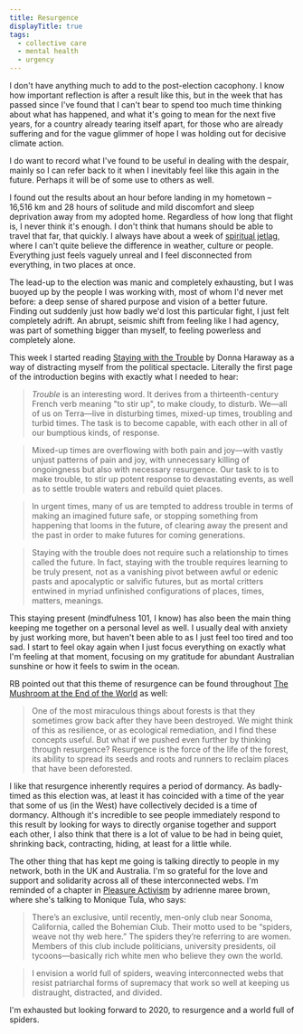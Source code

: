 ```yaml
---
title: Resurgence
displayTitle: true
tags:
  - collective care
  - mental health
  - urgency
---
```


I don't have anything much to add to the post-election cacophony. I know how important reflection is after a result like this, but in the week that has passed since I've found that I can't bear to spend too much time thinking about what has happened, and what it's going to mean for the next five years, for a country already tearing itself apart, for those who are already suffering and for the vague glimmer of hope I was holding out for decisive climate action.

I do want to record what I've found to be useful in dealing with the despair, mainly so I can refer back to it when I inevitably feel like this again in the future. Perhaps it will be of some use to others as well.

<!-- more -->

I found out the results about an hour before landing in my hometown – 16,516 km and 28 hours of solitude and mild discomfort and sleep deprivation away from my adopted home. Regardless of how long that flight is, I never think it's enough. I don't think that humans should be able to travel that far, that quickly. I always have about a week of [spiritual jetlag](https://www.are.na/meg-miller/literary-theories-of-jet-lag), where I can't quite believe the difference in weather, culture or people. Everything just feels vaguely unreal and I feel disconnected from everything, in two places at once.

The lead-up to the election was manic and completely exhausting, but I was buoyed up by the people I was working with, most of whom I'd never met before: a deep sense of shared purpose and vision of a better future. Finding out suddenly just how badly we'd lost this particular fight, I just felt completely adrift. An abrupt, seismic shift from feeling like I had agency, was part of something bigger than myself, to feeling powerless and completely alone.

This week I started reading [Staying with the Trouble](https://www.dukeupress.edu/staying-with-the-trouble) by Donna Haraway as a way of distracting myself from the political spectacle. Literally the first page of the introduction begins with exactly what I needed to hear:

> *Trouble* is an interesting word. It derives from a thirteenth-century French verb meaning "to stir up", to make cloudy, to disturb. We—all of us on Terra—live in disturbing times, mixed-up times, troubling and turbid times. The task is to become capable, with each other in all of our bumptious kinds, of response.

> Mixed-up times are overflowing with both pain and joy—with vastly unjust patterns of pain and joy, with unnecessary killing of ongoingness but also with necessary resurgence. Our task to is to make trouble, to stir up potent response to devastating events, as well as to settle trouble waters and rebuild quiet places.

> In urgent times, many of us are tempted to address trouble in terms of making an imagined future safe, or stopping something from happening that looms in the future, of clearing away the present and the past in order to make futures for coming generations.

> Staying with the trouble does not require such a relationship to times called the future. In fact, staying with the trouble requires learning to be truly present, not as a vanishing pivot between awful or edenic pasts and apocalyptic or salvific futures, but as mortal critters entwined in myriad unfinished configurations of places, times, matters, meanings.

This staying present (mindfulness 101, I know) has also been the main thing keeping me together on a personal level as well. I usually deal with anxiety by just working more, but haven't been able to as I just feel too tired and too sad. I start to feel okay again when I just focus everything on exactly what I'm feeling at that moment, focusing on my gratitude for abundant Australian sunshine or how it feels to swim in the ocean.

RB pointed out that this theme of resurgence can be found throughout [The Mushroom at the End of the World](https://press.princeton.edu/books/paperback/9780691178325/the-mushroom-at-the-end-of-the-world) as well:

> One of the most miraculous things about forests is that they sometimes grow back after they have been destroyed. We might think of this as resilience, or as ecological remediation, and I find these concepts useful. But what if we pushed even further by thinking through resurgence? Resurgence is the force of the life of the forest, its ability to spread its seeds and roots and runners to reclaim places that have been deforested.

I like that resurgence inherently requires a period of dormancy. As badly-timed as this election was, at least it has coincided with a time of the year that some of us (in the West) have collectively decided is a time of dormancy. Although it's incredible to see people immediately respond to this result by looking for ways to directly organise together and support each other, I also think that there is a lot of value to be had in being quiet, shrinking back, contracting, hiding, at least for a little while.

The other thing that has kept me going is talking directly to people in my network, both in the UK and Australia. I'm so grateful for the love and support and solidarity across all of these interconnected webs. I'm reminded of a chapter in [Pleasure Activism](https://www.akpress.org/pleasure-activism.html) by adrienne maree brown, where she's talking to Monique Tula, who says:

> There’s an exclusive, until recently, men-only club near Sonoma, California, called the Bohemian Club. Their motto used to be “spiders, weave not thy web here.” The spiders they’re referring to are women. Members of this club include politicians, university presidents, oil tycoons—basically rich white men who believe they own the world.

> I envision a world full of spiders, weaving interconnected webs that resist patriarchal forms of supremacy that work so well at keeping us distraught, distracted, and divided.

I'm exhausted but looking forward to 2020, to resurgence and a world full of spiders.
